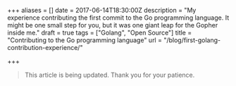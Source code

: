 +++
aliases = []
date = 2017-06-14T18:30:00Z
description = "My experience contributing the first commit to the Go programming language. It might be one small step for you, but it was one giant leap for the Gopher inside me."
draft = true
tags = ["Golang", "Open Source"]
title = "Contributing to the Go programming language"
url = "/blog/first-golang-contribution-experience/"

+++
> This article is being updated. Thank you for your patience.